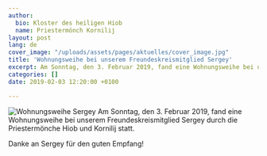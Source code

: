 ```yaml
---
author:
  bio: Kloster des heiligen Hiob
  name: Priestermönch Kornilij
layout: post
lang: de
cover_image: "/uploads/assets/pages/aktuelles/cover_image.jpg"
title: 'Wohnungsweihe bei unserem Freundeskreismitglied Sergey'
excerpt: Am Sonntag, den 3. Februar 2019, fand eine Wohnungsweihe bei unserem Freundeskreismitglied Sergey...
categories: []
date: 2019-02-03 12:20:00 +0100

---
```

![Wohnungsweihe Sergey](/uploads/media/2019/IMG_0619.jpeg)
Am Sonntag, den 3. Februar 2019, fand eine Wohnungsweihe bei unserem Freundeskreismitglied Sergey durch die Priestermönche Hiob und Kornilij statt.

Danke an Sergey für den guten Empfang!
